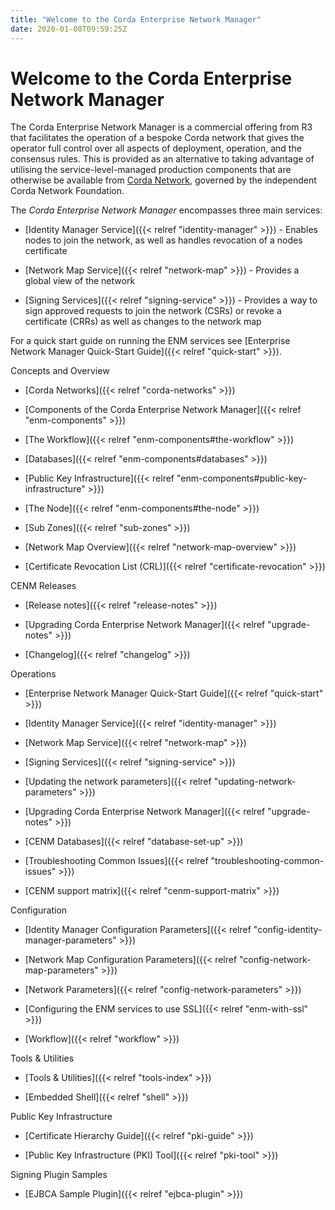 ```yaml
---
title: "Welcome to the Corda Enterprise Network Manager"
date: 2020-01-08T09:59:25Z
---
```



# Welcome to the Corda Enterprise Network Manager
The Corda Enterprise Network Manager is a commercial offering from R3 that facilitates the operation of a bespoke
            Corda network that gives the operator full control over all aspects of deployment, operation, and the consensus rules.
            This is provided as an alternative to taking advantage of utilising the service-level-managed production components
            that are otherwise be available from [Corda Network](https://corda.network), governed by the independent
            Corda Network Foundation.

The *Corda Enterprise Network Manager* encompasses three main services:


* [Identity Manager Service]({{< relref "identity-manager" >}}) - Enables nodes to join the network, as well as handles revocation of a nodes certificate


* [Network Map Service]({{< relref "network-map" >}}) - Provides a global view of the network


* [Signing Services]({{< relref "signing-service" >}}) - Provides a way to sign approved requests to join the network (CSRs) or revoke a certificate
                    (CRRs) as well as changes to the network map


For a quick start guide on running the ENM services see [Enterprise Network Manager Quick-Start Guide]({{< relref "quick-start" >}}).


Concepts and Overview
* [Corda Networks]({{< relref "corda-networks" >}})

* [Components of the Corda Enterprise Network Manager]({{< relref "enm-components" >}})

* [The Workflow]({{< relref "enm-components#the-workflow" >}})

* [Databases]({{< relref "enm-components#databases" >}})

* [Public Key Infrastructure]({{< relref "enm-components#public-key-infrastructure" >}})

* [The Node]({{< relref "enm-components#the-node" >}})

* [Sub Zones]({{< relref "sub-zones" >}})

* [Network Map Overview]({{< relref "network-map-overview" >}})

* [Certificate Revocation List (CRL)]({{< relref "certificate-revocation" >}})



CENM Releases
* [Release notes]({{< relref "release-notes" >}})

* [Upgrading Corda Enterprise Network Manager]({{< relref "upgrade-notes" >}})

* [Changelog]({{< relref "changelog" >}})



Operations
* [Enterprise Network Manager Quick-Start Guide]({{< relref "quick-start" >}})

* [Identity Manager Service]({{< relref "identity-manager" >}})

* [Network Map Service]({{< relref "network-map" >}})

* [Signing Services]({{< relref "signing-service" >}})

* [Updating the network parameters]({{< relref "updating-network-parameters" >}})

* [Upgrading Corda Enterprise Network Manager]({{< relref "upgrade-notes" >}})

* [CENM Databases]({{< relref "database-set-up" >}})

* [Troubleshooting Common Issues]({{< relref "troubleshooting-common-issues" >}})

* [CENM support matrix]({{< relref "cenm-support-matrix" >}})



Configuration
* [Identity Manager Configuration Parameters]({{< relref "config-identity-manager-parameters" >}})

* [Network Map Configuration Parameters]({{< relref "config-network-map-parameters" >}})

* [Network Parameters]({{< relref "config-network-parameters" >}})

* [Configuring the ENM services to use SSL]({{< relref "enm-with-ssl" >}})

* [Workflow]({{< relref "workflow" >}})



Tools & Utilities
* [Tools & Utilities]({{< relref "tools-index" >}})

* [Embedded Shell]({{< relref "shell" >}})



Public Key Infrastructure
* [Certificate Hierarchy Guide]({{< relref "pki-guide" >}})

* [Public Key Infrastructure (PKI) Tool]({{< relref "pki-tool" >}})



Signing Plugin Samples
* [EJBCA Sample Plugin]({{< relref "ejbca-plugin" >}})




